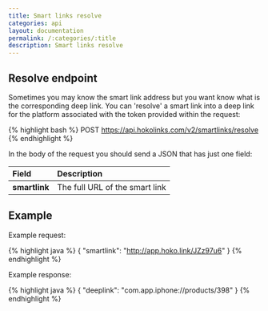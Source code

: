 ```yaml
---
title: Smart links resolve
categories: api
layout: documentation
permalink: /:categories/:title
description: Smart links resolve
---
```


## Resolve endpoint

Sometimes you may know the smart link address but you want know what is the corresponding deep link.
You can 'resolve' a smart link into a deep link for the platform associated with the token provided
within the request:

{% highlight bash %}
POST https://api.hokolinks.com/v2/smartlinks/resolve
{% endhighlight %}

In the body of the request you should send a JSON that has just one field:

| Field           | Description                       |
|:----------------|:----------------------------------|
| **smartlink**   | The full URL of the smart link    |

## Example

Example request:

{% highlight java %}
{
  "smartlink": "http://app.hoko.link/JZz97u6"
}
{% endhighlight %}

Example response:

{% highlight java %}
{
  "deeplink": "com.app.iphone://products/398"
}
{% endhighlight %}
